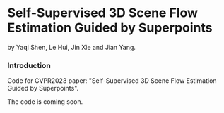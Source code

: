 # Self-Supervised 3D Scene Flow Estimation Guided by Superpoints

by Yaqi Shen, Le Hui, Jin Xie and Jian Yang.

### Introduction

Code for CVPR2023 paper: "Self-Supervised 3D Scene Flow Estimation Guided by Superpoints".

The code is coming soon.

